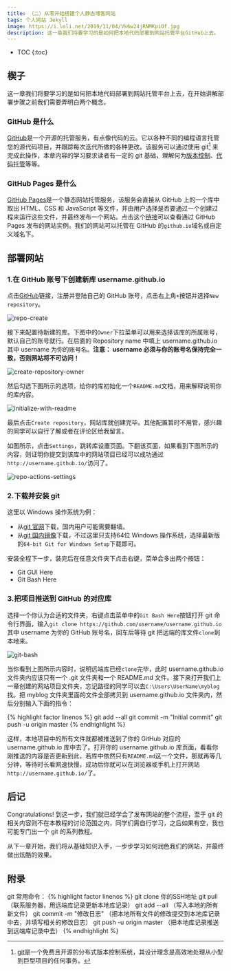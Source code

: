 ```yaml
---
title: （二）从零开始搭建个人静态博客网站
tags: 个人网站 Jekyll
image: https://i.loli.net/2019/11/04/Vk6w24jRNMKpiOf.jpg
description: 这一章我们将要学习的是如何把本地代码部署到网站托管平台GitHub上去。
---
```

* TOC
{:toc}

## 楔子

这一章我们将要学习的是如何把本地代码部署到网站托管平台上去，在开始讲解部署步骤之前我们需要弄明白两个概念。

### GitHub 是什么

[GitHub][1]是一个开源的托管服务，有点像代码的云。它以各种不同的编程语言托管您的源代码项目，并跟踪每次迭代所做的各种更改。该服务可以通过使用 git[^git] 来完成此操作，本章内容的学习要求读者有一定的 git 基础，理解何为[版本控制][7]、[代码托管][8]等等。

### GitHub Pages 是什么

[GitHub Pages][4]是一个静态网站托管服务，该服务会直接从 GitHub 上的一个库中取出 HTML、CSS 和 JavaScript 等文件，并由用户选择是否要通过一个创建过程来运行这些文件，并最终发布一个网站。点击这个[链接][5]可以查看通过 GitHub Pages 发布的网站实例。我们的网站可以托管在 GitHub 的`github.io`域名或自定义域名下。

## 部署网站

### 1.在 GitHub 账号下创建新库 username.github.io

点击[GitHub][1]链接，注册并登陆自己的 GitHub 账号，点击右上角`+`按钮并选择`New repository`。

![repo-create](https://help.github.com/assets/images/help/repository/repo-create.png)

接下来配置待新建的库。下图中的`Owner`下拉菜单可以用来选择该库的所属账号，默认自己的账号就行。在后面的 Repository name 中填上 username.github.io 其中 username 为你的账号名。**注意： username 必须与你的账号名保持完全一致，否则网站将不可访问！**

![create-repository-owner](https://help.github.com/assets/images/help/repository/create-repository-owner.png)

然后勾选下图所示的选项，给你的库初始化一个`README.md`文档，用来解释说明你的库内容。

![initialize-with-readme](https://help.github.com/assets/images/help/repository/initialize-with-readme.png)

最后点击`Create repository`，网站库就创建完毕。其他配置暂时不用管，感兴趣的同学可以自行了解或者在评论区给我留言。

如图所示，点击`Settings`，跳转库设置页面。下翻该页面，如果看到下图所示的内容，则证明你提交到该库中的网站项目已经可以成功通过`http://username.github.io/`访问了。

![repo-actions-settings](https://help.github.com/assets/images/help/repository/repo-actions-settings.png)

### 2.下载并安装 git

这里以 Windows 操作系统为例：

* 从[git 官网][3]下载，国内用户可能需要翻墙。
* 从[git 国内镜像][6]下载，不过这里只支持64位 Windows 操作系统，选择最新版的`64-bit Git for Windows Setup`下载即可。

安装全程下一步，装完后在任意文件夹下点击右键，菜单会多出两个按钮：

* Git GUI Here
* Git Bash Here

### 3.把项目推送到 GitHub 的对应库

选择一个你认为合适的文件夹，右键点击菜单中的`Git Bash Here`按钮打开 git 命令行界面，输入`git clone https://github.com/username/username.github.io`其中 username 为你的 GitHub 账号名，回车后等待 git 把远端的库文件`clone`到本地来。

![git-bash](https://i.loli.net/2019/11/04/j4FuI2VOR3eBYr5.png)

当你看到上图所示内容时，说明远端库已经`clone`完毕，此时 username.github.io 文件夹内应该只有一个 .git 文件夹和一个 README.md 文件。接下来打开我们上一章创建的网站项目文件夹，忘记路径的同学可以去`C:\Users\UserName\myblog`找。把 myblog 文件夹里面的文件全部拷贝到 username.github.io 文件夹内，然后分别输入下面的指令：

{% highlight factor linenos %}
git add --all
git commit -m "Initial commit"
git push -u origin master
{% endhighlight %}

这样，本地项目中的所有文件就都被推送到了你的 GitHub 对应的 username.github.io 库中去了。打开你的 username.github.io 库页面，看看你刚推送的内容是否更新到此，若库中依然只有`README.md`这一个文件，那就再等几分钟，等待时长看网速快慢，成功后你就可以在浏览器或手机上打开网站`http://username.github.io/`了。

## 后记

Congratulations! 到这一步，我们就已经学会了发布网站的整个流程，至于 git 的相关内容则不在本教程的讨论范围之内，同学们需自行学习，之后如果有空，我也可能专门出一个 git 的系列教程。

从下一章开始，我们将从基础知识入手，一步步学习如何润色我们的网站，并最终做出炫酷的效果。

## 附录

git 常用命令：
{% highlight factor linenos %}
git clone 你的SSH地址
git pull （联系服务器，用远端库记录更新本地库记录）
git add --all （写入本地的所有新文件）
git commit -m "修改日志" （把本地所有文件的修改提交到本地库记录中去，并填写相关的修改日志）
git push -u origin master （把本地库记录推送到远端库记录中去）
{% endhighlight %}

[^git]: [git][2]是一个免费且开源的分布式版本控制系统，其设计理念是高效地处理从小型到巨型项目的任何事务。

[1]: https://github.com/
[2]: https://git-scm.com/
[3]: https://git-scm.com/download/win
[4]: https://pages.github.com/
[5]: https://github.com/collections/github-pages-examples
[6]: https://github.com/waylau/git-for-win
[7]: https://baike.baidu.com/item/%E7%89%88%E6%9C%AC%E6%8E%A7%E5%88%B6/3311252?fr=aladdin
[8]: https://baike.baidu.com/item/%E6%89%98%E7%AE%A1%E4%BB%A3%E7%A0%81/2886980